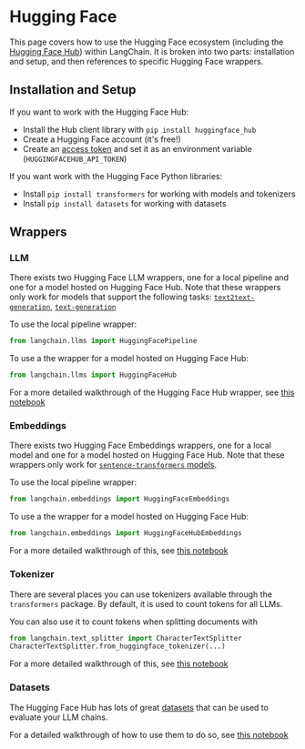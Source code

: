 # Hugging Face

This page covers how to use the Hugging Face ecosystem (including the [Hugging Face Hub](https://huggingface.co)) within LangChain.
It is broken into two parts: installation and setup, and then references to specific Hugging Face wrappers.

## Installation and Setup

If you want to work with the Hugging Face Hub:

- Install the Hub client library with `pip install huggingface_hub`
- Create a Hugging Face account (it's free!)
- Create an [access token](https://huggingface.co/docs/hub/security-tokens) and set it as an environment variable (`HUGGINGFACEHUB_API_TOKEN`)

If you want work with the Hugging Face Python libraries:

- Install `pip install transformers` for working with models and tokenizers
- Install `pip install datasets` for working with datasets

## Wrappers

### LLM

There exists two Hugging Face LLM wrappers, one for a local pipeline and one for a model hosted on Hugging Face Hub.
Note that these wrappers only work for models that support the following tasks: [`text2text-generation`](https://huggingface.co/models?library=transformers&pipeline_tag=text2text-generation&sort=downloads), [`text-generation`](https://huggingface.co/models?library=transformers&pipeline_tag=text-classification&sort=downloads)

To use the local pipeline wrapper:

```python
from langchain.llms import HuggingFacePipeline
```

To use a the wrapper for a model hosted on Hugging Face Hub:

```python
from langchain.llms import HuggingFaceHub
```

For a more detailed walkthrough of the Hugging Face Hub wrapper, see [this notebook](../modules/llms/integrations/huggingface_hub.ipynb)

### Embeddings

There exists two Hugging Face Embeddings wrappers, one for a local model and one for a model hosted on Hugging Face Hub.
Note that these wrappers only work for [`sentence-transformers` models](https://huggingface.co/models?library=sentence-transformers&sort=downloads).

To use the local pipeline wrapper:

```python
from langchain.embeddings import HuggingFaceEmbeddings
```

To use a the wrapper for a model hosted on Hugging Face Hub:

```python
from langchain.embeddings import HuggingFaceHubEmbeddings
```

For a more detailed walkthrough of this, see [this notebook](../modules/indexes/examples/embeddings.ipynb)

### Tokenizer

There are several places you can use tokenizers available through the `transformers` package.
By default, it is used to count tokens for all LLMs.

You can also use it to count tokens when splitting documents with

```python
from langchain.text_splitter import CharacterTextSplitter
CharacterTextSplitter.from_huggingface_tokenizer(...)
```

For a more detailed walkthrough of this, see [this notebook](../modules/indexes/examples/textsplitter.ipynb)

### Datasets

The Hugging Face Hub has lots of great [datasets](https://huggingface.co/datasets) that can be used to evaluate your LLM chains.

For a detailed walkthrough of how to use them to do so, see [this notebook](../use_cases/evaluation/huggingface_datasets.ipynb)
